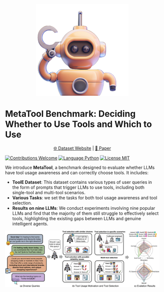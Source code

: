 <div align="center">
<img src="assets/MetaTool_icon.png" alt="示例图片" width="300" height="300">
</div>

# MetaTool Benchmark: Deciding Whether to Use Tools and Which to Use

<p align="center">
   <a href="https://atlas.nomic.ai/map/a43a6a84-4453-428a-8738-2534d7bf0b89/b2b8134b-a37e-45d2-a0d9-765911f27df6" target="_blank">🌐 Dataset Website</a> | <a href="https://arxiv.org/abs/2310.03128" target="_blank">📃 Paper </a>
</p>

[![Contributions Welcome](https://img.shields.io/badge/Contributions-Welcome-brightgreen.svg?style=flat-square)](https://github.com/HowieHwong/MetaTool/issues) 
[![Language Python](https://img.shields.io/badge/Language-Python-red.svg?style=flat-square)](https://github.com/HowieHwong/MetaTool) 
[![License MIT](https://img.shields.io/badge/Lisence-MIT-blue.svg?style=flat-square)](https://github.com/HowieHwong/MetaTool) 

We introduce **MetaTool**, a benchmark designed to evaluate whether LLMs have tool usage awareness and can correctly choose tools. It includes:

- **ToolE Dataset**: This dataset contains various types of user queries in the form of prompts that trigger LLMs to use tools, including both single-tool and multi-tool scenarios.
- **Various Tasks**: we set the tasks for both tool usage awareness and tool selection. 
- **Results on nine LLMs**: We conduct experiments involving nine popular LLMs and find that the majority of them still struggle to effectively select tools, highlighting the existing gaps between LLMs and genuine intelligent agents.



<div align="center">
<img src="assets/benchmark_architecture_00.jpg" alt="示例图片">
</div>